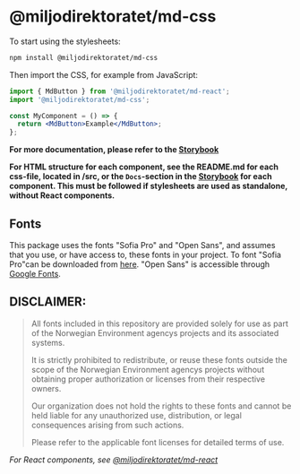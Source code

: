 # @miljodirektoratet/md-css

To start using the stylesheets:

```bash
npm install @miljodirektoratet/md-css
```

Then import the CSS, for example from JavaScript:

```jsx
import { MdButton } from '@miljodirektoratet/md-react';
import '@miljodirektoratet/md-css';

const MyComponent = () => {
  return <MdButton>Example</MdButton>;
};
```

**For more documentation, please refer to the [Storybook](https://miljodir.github.io/md-components/)**

**For HTML structure for each component, see the README.md for each css-file, located in /src, or the `Docs`-section in the [Storybook](https://miljodir.github.io/md-components/) for each component. This must be followed if stylesheets are used as standalone, without React components.**

## Fonts

This package uses the fonts "Sofia Pro" and "Open Sans", and assumes that you use, or have access to, these fonts in your project. To font "Sofia Pro"can be downloaded from [here](https://github.com/miljodir/md-components/tree/main/assets/webfonts). "Open Sans" is accessible through [Google Fonts](https://fonts.google.com/specimen/Open+Sans).

## DISCLAIMER:

> All fonts included in this repository are provided solely for use as part of the Norwegian Environment agencys projects and its associated systems.
>
> It is strictly prohibited to redistribute, or reuse these fonts outside the scope of the Norwegian Environment agencys projects without obtaining proper authorization or licenses from their respective owners.
>
> Our organization does not hold the rights to these fonts and cannot be held liable for any unauthorized use, distribution, or legal consequences arising from such actions.
>
> Please refer to the applicable font licenses for detailed terms of use.

_For React components, see [@miljodirektoratet/md-react](https://www.npmjs.com/package/@miljodirektoratet/md-react)_

